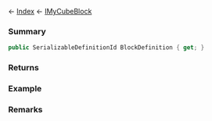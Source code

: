 ← [Index](Api-Index) ← [IMyCubeBlock](VRage.Game.ModAPI.Ingame.IMyCubeBlock)

### Summary

```csharp
public SerializableDefinitionId BlockDefinition { get; }
```

### Returns

### Example

### Remarks

